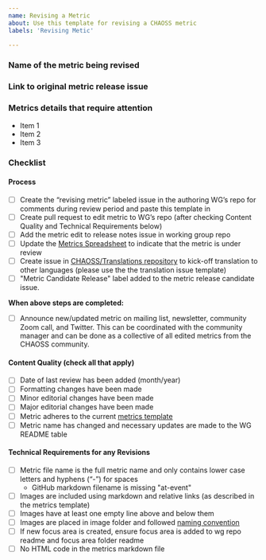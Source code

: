 ```yaml
---
name: Revising a Metric
about: Use this template for revising a CHAOSS metric
labels: 'Revising Metic'

---
```


### Name of the metric being revised
<!-- Provide the GitHub issue link associated with the original metric release. -->


### Link to original metric release issue
<!-- Provide the GitHub issue link associated with the original metric release. -->


### Metrics details that require attention
<!-- Using a list, explain specific parts of the metric that you recommend should be revised. -->

- Item 1
- Item 2
- Item 3


### Checklist 
<!-- This checklist is used for revised metrics to ensure we follow CHAOSS quality standards and processes. Below checklist items don’t have to be completed all at once: create the metric release candidate issue first and then start working on the checklist. -->

#### Process

- [ ] Create the “revising metric” labeled issue in the authoring WG’s repo for comments during review period and paste this template in
- [ ] Create pull request to edit metric to WG’s repo (after checking Content Quality and Technical Requirements below)
- [ ] Add the metric edit to release notes issue in working group repo
- [ ] Update the [Metrics Spreadsheet](https://docs.google.com/spreadsheets/d/1tAGzUiZ9jdORKCnoDQJkOU8tQsZDCZVjcWqXYOSAFmE/edit) to indicate that the metric is under review
- [ ] Create issue in [CHAOSS/Translations repository](https://github.com/chaoss/translations) to kick-off translation to other languages (please use the the translation issue template)
- [ ] "Metric Candidate Release" label added to the metric release candidate issue.

**When above steps are completed:**

- [ ] Announce new/updated metric on mailing list, newsletter, community Zoom call, and Twitter. This can be coordinated with the community manager and can be done as a collective of all edited metrics from the CHAOSS community. 

#### Content Quality (check all that apply)

- [ ] Date of last review has been added (month/year)
- [ ] Formatting changes have been made 
- [ ] Minor editorial changes have been made 
- [ ] Major editorial changes have been made 
- [ ] Metric adheres to the current [metrics template](https://github.com/chaoss/community/blob/main/templates/metric-template.md)
- [ ] Metric name has changed and necessary updates are made to the WG README table

#### Technical Requirements for any Revisions

- [ ] Metric file name is the full metric name and only contains lower case letters and hyphens (“-”) for spaces
  - GitHub markdown filename is missing "at-event"
- [ ] Images are included using markdown and relative links (as described in the metrics template)
- [ ] Images have at least one empty line above and below them
- [ ] Images are placed in image folder and followed [naming convention](https://github.com/chaoss/metrics/blob/master/resources/metrics-template.md)
- [ ] If new focus area is created, ensure focus area is added to wg repo readme and focus area folder readme
- [ ] No HTML code in the metrics markdown file
